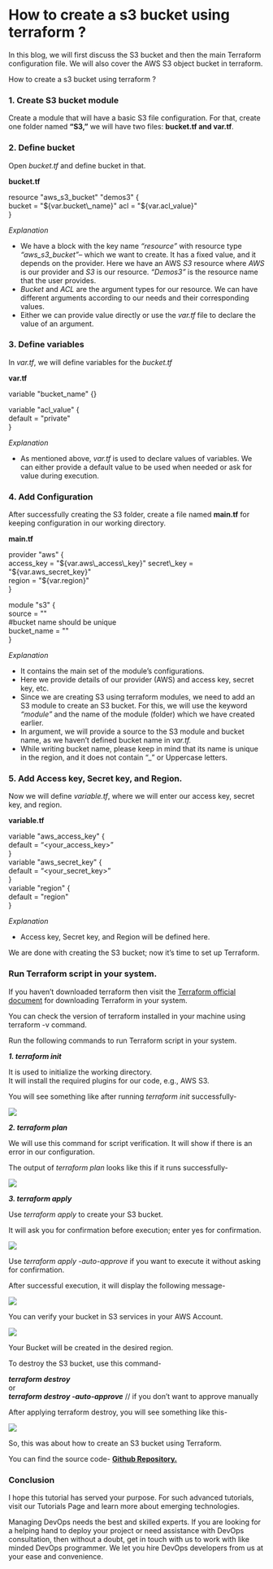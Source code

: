 # How to create a s3 bucket using terraform ?

In this blog, we will first discuss the S3 bucket and then the main Terraform configuration file. We will also cover the AWS S3 object bucket in terraform.

How to create a s3 bucket using terraform ?

### 1\. Create S3 bucket module

Create a module that will have a basic S3 file configuration. For that, create one folder named **“S3,”** we will have two files: **bucket.tf and var.tf**.

### 2\. Define bucket

Open *bucket.tf* and define bucket in that.

**bucket.tf**

resource "aws\_s3\_bucket" "demos3" {  
    bucket = "${var.bucket\_name}"   
    acl = "${var.acl\_value}"     
}

*Explanation*

*   We have a block with the key name *“resource”* with resource type *“aws\_s3\_bucket”*– which we want to create. It has a fixed value, and it depends on the provider. Here we have an AWS *S3* resource where *AWS* is our provider and *S3* is our resource. *“Demos3”* is the resource name that the user provides.
*   *Bucket* and *ACL* are the argument types for our resource. We can have different arguments according to our needs and their corresponding values.
*   Either we can provide value directly or use the *var.tf* file to declare the value of an argument.

### 3\. Define variables

In *var.tf*, we will define variables for the *bucket.tf*

**var.tf**

variable "bucket\_name" {}

variable "acl\_value" {  
    default = "private"  
}

*Explanation*

*   As mentioned above, *var.tf* is used to declare values of variables. We can either provide a default value to be used when needed or ask for value during execution.

### 4\. Add Configuration

After successfully creating the S3 folder, create a file named **main.tf** for keeping configuration in our working directory.

**main.tf**

provider "aws" {  
    access\_key = "${var.aws\_access\_key}"  
    secret\_key = "${var.aws\_secret\_key}"  
    region = "${var.region}"  
}

module "s3" {  
    source = "<path-to-S3-folder>"  
    #bucket name should be unique  
    bucket\_name = "<Bucket-name>"         
}

*Explanation*

*   It contains the main set of the module’s configurations.
*   Here we provide details of our provider (AWS) and access key, secret key, etc.
*   Since we are creating S3 using terraform modules, we need to add an S3 module to create an S3 bucket. For this, we will use the keyword *“module”* and the name of the module (folder) which we have created earlier.
*   In argument, we will provide a source to the S3 module and bucket name, as we haven’t defined bucket name in *var.tf.*
*   While writing bucket name, please keep in mind that its name is unique in the region, and it does not contain “\_” or Uppercase letters.

### 5\. Add Access key, Secret key, and Region.

Now we will define *variable.tf*, where we will enter our access key, secret key, and region.

**variable.tf**

variable "aws\_access\_key" {  
default = “<your\_access\_key>”  
}  
variable "aws\_secret\_key" {  
default = “<your\_secret\_key>”  
 }  
variable "region" {  
    default = "region"  
}

*Explanation*

*   Access key, Secret key, and Region will be defined here.

We are done with creating the S3 bucket; now it’s time to set up Terraform.

### Run Terraform script in your system.

If you haven’t downloaded terraform then visit the [Terraform official document](https://www.terraform.io/downloads.html) for downloading Terraform in your system.

You can check the version of terraform installed in your machine using terraform -v command.

Run the following commands to run Terraform script in your system.

***1\. terraform init***

It is used to initialize the working directory.  
It will install the required plugins for our code, e.g., AWS S3.

You will see something like after running *terraform init* successfully-

![](https://cdn.hashnode.com/res/hashnode/image/upload/v1671949277778/cddCsUK2g.jpeg)

***2\. terraform plan***

We will use this command for script verification. It will show if there is an error in our configuration.

The output of *terraform plan* looks like this if it runs successfully-

![](https://cdn.hashnode.com/res/hashnode/image/upload/v1671949279750/-Z6p8k8TE.jpeg)

***3\. terraform apply***

Use *terraform apply* to create your S3 bucket.

It will ask you for confirmation before execution; enter yes for confirmation.

![](https://cdn.hashnode.com/res/hashnode/image/upload/v1671949281326/6lx8xL1Bu.png)

Use *terraform apply -auto-approve* if you want to execute it without asking for confirmation.

After successful execution, it will display the following message-

![](https://cdn.hashnode.com/res/hashnode/image/upload/v1671949282940/VTFTlwa5V.jpeg)

You can verify your bucket in S3 services in your AWS Account.

![](https://cdn.hashnode.com/res/hashnode/image/upload/v1671949284323/RGU8xTWxN.jpeg)

Your Bucket will be created in the desired region.

To destroy the S3 bucket, use this command-

***terraform destroy***  
or  
***terraform destroy -auto-approve*** // if you don’t want to approve manually

After applying terraform destroy, you will see something like this-

![](https://cdn.hashnode.com/res/hashnode/image/upload/v1671949285804/1UjA-lTPC.jpeg)

So, this was about how to create an S3 bucket using Terraform.

You can find the source code- [**Github Repository.**](https://github.com/Ajay-Dhangar/s3_using_terraform)

### Conclusion

I hope this tutorial has served your purpose. For such advanced tutorials, visit our Tutorials Page and learn more about emerging technologies.

Managing DevOps needs the best and skilled experts. If you are looking for a helping hand to deploy your project or need assistance with DevOps consultation, then without a doubt, get in touch with us to work with like minded DevOps programmer. We let you hire DevOps developers from us at your ease and convenience.